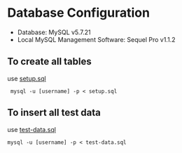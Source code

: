 # Database Configuration

- Database: MySQL v5.7.21
- Local MySQL Management Software: Sequel Pro v1.1.2

## To create all tables

use [setup.sql](setup.sql)

``` mysql -u [username] -p < setup.sql```

## To insert all test data

use [test-data.sql](test-data.sql)

```mysql -u [username] -p < test-data.sql```
